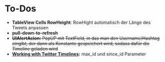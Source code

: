 # To-Dos

* **TableView Cells RowHeight**: RowHight automatisch der Länge des Tweets anpassen
* **pull-down-to-refresh**
* ~~**UIAlertAcion:** PopUP mit TextField, in das man den Username/Hashtag eingibt, der dann als Konstante gespeichert wird, sodass dafür die Timeline geladen wird~~
* **[Working with Twitter Timelines](https://dev.twitter.com/rest/public/timelines):** max_id und since_id Parameter

